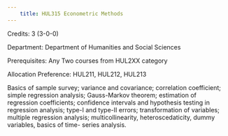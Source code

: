 ```yaml
---
    title: HUL315 Econometric Methods
---
```

Credits: 3 (3-0-0)

Department: Department of Humanities and Social Sciences

Prerequisites: Any Two courses from HUL2XX category 

Allocation Preference: HUL211, HUL212, HUL213

Basics of sample survey; variance and covariance; correlation coefficient; simple regression analysis; Gauss-Markov theorem; estimation of regression coefficients; confidence intervals and hypothesis testing in regression analysis; type-I and type-II errors; transformation of variables; multiple regression analysis; multicollinearity, heteroscedaticity, dummy variables, basics of time- series analysis.